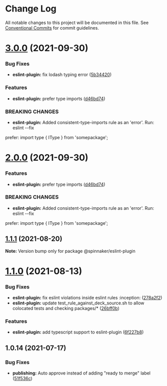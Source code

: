 # Change Log

All notable changes to this project will be documented in this file.
See [Conventional Commits](https://conventionalcommits.org) for commit guidelines.

# [3.0.0](https://github.com/spinnaker/deck/compare/@spinnaker/eslint-plugin@1.1.1...@spinnaker/eslint-plugin@3.0.0) (2021-09-30)


### Bug Fixes

* **eslint-plugin:** fix lodash typing error ([5b34420](https://github.com/spinnaker/deck/commit/5b3442034a2c3b9d2be14d9fa3bdbea40eddf223))


### Features

* **eslint-plugin:** prefer type imports ([d46bd74](https://github.com/spinnaker/deck/commit/d46bd748375e549eb5e0ccacdfe20c3192a2c2a5))


### BREAKING CHANGES

* **eslint-plugin:** Added consistent-type-imports rule as an 'error'.  Run: eslint --fix

prefer: import type { IType } from 'somepackage';





# [2.0.0](https://github.com/spinnaker/deck/compare/@spinnaker/eslint-plugin@1.1.1...@spinnaker/eslint-plugin@2.0.0) (2021-09-30)


### Features

* **eslint-plugin:** prefer type imports ([d46bd74](https://github.com/spinnaker/deck/commit/d46bd748375e549eb5e0ccacdfe20c3192a2c2a5))


### BREAKING CHANGES

* **eslint-plugin:** Added consistent-type-imports rule as an 'error'.  Run: eslint --fix

prefer: import type { IType } from 'somepackage';





## [1.1.1](https://github.com/spinnaker/deck/compare/@spinnaker/eslint-plugin@1.1.0...@spinnaker/eslint-plugin@1.1.1) (2021-08-20)

**Note:** Version bump only for package @spinnaker/eslint-plugin





# [1.1.0](https://github.com/spinnaker/deck/compare/@spinnaker/eslint-plugin@1.0.14...@spinnaker/eslint-plugin@1.1.0) (2021-08-13)


### Bug Fixes

* **eslint-plugin:** fix eslint violations inside eslint rules :inception: ([278a2f2](https://github.com/spinnaker/deck/commit/278a2f2393aa0dccf9a78d438951e60854a2ad13))
* **eslint-plugin:** update test_rule_against_deck_source.sh to allow colocated tests and checking packages/* ([26bff0b](https://github.com/spinnaker/deck/commit/26bff0be0cc6b12dfde7ade2851b30534ce23671))


### Features

* **eslint-plugin:** add typescript support to eslint-plugin ([6f227b8](https://github.com/spinnaker/deck/commit/6f227b8f85a6a38aa9420f14bfbd8ece7a62cf41))





## 1.0.14 (2021-07-17)


### Bug Fixes

* **publishing:** Auto approve instead of adding "ready to merge" label ([51f536c](https://github.com/spinnaker/deck/commit/51f536c275e77854d8f173aeec86412ffbd66b6d))
